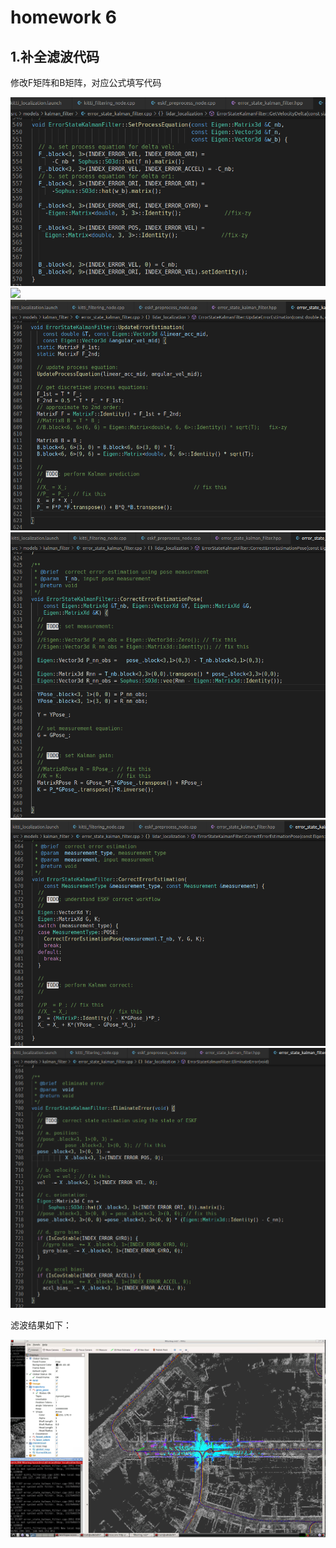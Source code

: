 # homework 6

## 1.补全滤波代码

修改F矩阵和B矩阵，对应公式填写代码

<img src="images/1.1.png"> 
<img src="images/1.2.png"> 
<img src="images/1.3.png"> 
<img src="images/1.4.png"> 
<img src="images/1.5.png"> 
<img src="images/1.6.png"> 

滤波结果如下：

<img src="images/1.7.png"> 

